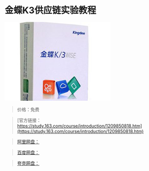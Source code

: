 # 金蝶K3供应链实验教程

![img](../../../assets/study163/free/84180eef29cc4641a753fe62ac09aad4.png)

> 价格：免费

> [官方链接：https://study.163.com/course/introduction/1209850818.htm](https://study.163.com/course/introduction/1209850818.htm)

> [阿里网盘：]()

> [百度网盘：]()

> [夸克网盘：]()
